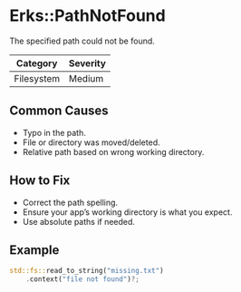 # Erks::PathNotFound

The specified path could not be found.

| Category   | Severity |
| ---------- | -------- |
| Filesystem | Medium   |

## Common Causes

- Typo in the path.
- File or directory was moved/deleted.
- Relative path based on wrong working directory.

## How to Fix

- Correct the path spelling.
- Ensure your app’s working directory is what you expect.
- Use absolute paths if needed.

## Example

```rust
std::fs::read_to_string("missing.txt")
    .context("file not found")?;
```

